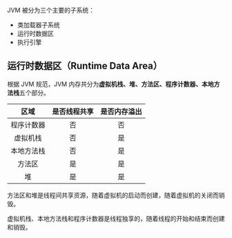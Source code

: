 JVM 被分为三个主要的子系统：

* 类加载器子系统
* 运行时数据区
* 执行引擎



## 运行时数据区（Runtime Data Area）

根据 JVM 规范，JVM 内存共分为**虚拟机栈、堆、方法区、程序计数器、本地方法栈**五个部分。



|    区域    | 是否线程共享 | 是否内存溢出 |
| :--------: | :----------: | :----------: |
| 程序计数器 |      否      |      否      |
|  虚拟机栈  |      否      |      是      |
| 本地方法栈 |      否      |      是      |
|   方法区   |      是      |      是      |
|     堆     |      是      |      是      |



方法区和堆是线程间共享资源，随着虚拟机的启动而创建，随着虚拟机的关闭而销毁。

虚拟机栈、本地方法栈和程序计数器是线程独享的，随着线程的开始和结束而创建和销毁。